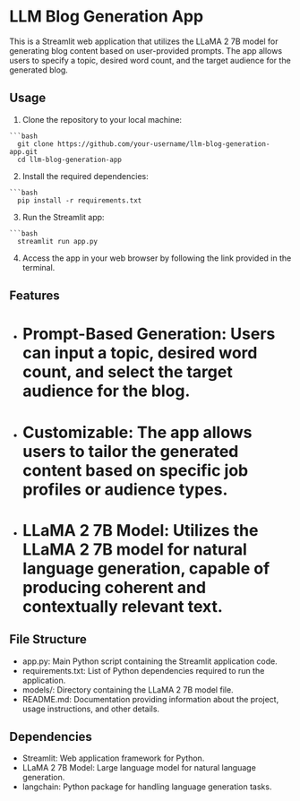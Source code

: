 # LLM Blog Generation App

This is a Streamlit web application that utilizes the LLaMA 2 7B model for generating blog content based on user-provided 
prompts. The app allows users to specify a topic, desired word count, and the target audience for the generated blog.

## Usage

  1. Clone the repository to your local machine:
     
    ```bash
      git clone https://github.com/your-username/llm-blog-generation-app.git
      cd llm-blog-generation-app
      
  2. Install the required dependencies:

    ```bash
      pip install -r requirements.txt

  3. Run the Streamlit app:

    ```bash
      streamlit run app.py

  4. Access the app in your web browser by following the link provided in the terminal.

## Features
  - # Prompt-Based Generation: Users can input a topic, desired word count, and select the target audience for the blog.
  - # Customizable: The app allows users to tailor the generated content based on specific job profiles or audience types.
  - # LLaMA 2 7B Model: Utilizes the LLaMA 2 7B model for natural language generation, capable of producing coherent and contextually relevant text.

## File Structure
  - app.py: Main Python script containing the Streamlit application code.
  - requirements.txt: List of Python dependencies required to run the application.
  - models/: Directory containing the LLaMA 2 7B model file.
  - README.md: Documentation providing information about the project, usage instructions, and other details.

## Dependencies
  - Streamlit: Web application framework for Python.
  - LLaMA 2 7B Model: Large language model for natural language generation.
  - langchain: Python package for handling language generation tasks.
